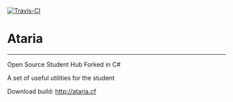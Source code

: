 [![Travis-CI](https://travis-ci.org/theasern/ataria.svg?branch=master)](https://travis-ci.org/theasern/ataria)
# Ataria 
---------------------------
Open Source Student Hub
Forked in C#

A set of useful utilities for the student

Download build: http://ataria.cf
